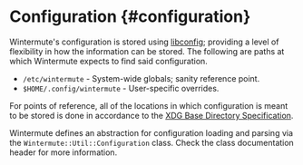 # Configuration {#configuration}

Wintermute's configuration is stored using [libconfig][]; providing a level of
flexibility in how the information can be stored. The following are paths at
which Wintermute expects to find said configuration.

  * `/etc/wintermute` - System-wide globals; sanity reference point.
  * `$HOME/.config/wintermute` - User-specific overrides.

For points of reference, all of the locations in which configuration is meant
to be stored is done in accordance to the [XDG Base Directory Specification][xbds].

Wintermute defines an abstraction for configuration loading and parsing via the
`Wintermute::Util::Configuration` class. Check the class documentation header
for more information.

[libconfig]: http://www.hyperrealm.com/libconfig
[xbds]: http://standards.freedesktop.org/basedir-spec/basedir-spec-latest.html
